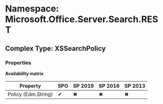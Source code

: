 # Namespace: Microsoft.Office.Server.Search.REST

## Complex Type: XSSearchPolicy

### Properties

**Availability matrix**

Property | SPO | SP 2019 | SP 2016 | SP 2013
----------|-----|---------|---------|--------
Policy (Edm.String) | ✔ | ✖ | ✖ | ✖
